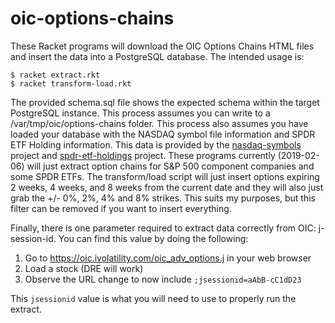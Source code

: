 # oic-options-chains
These Racket programs will download the OIC Options Chains HTML files and insert the data into a PostgreSQL database. The intended usage is:

```
$ racket extract.rkt
$ racket transform-load.rkt
```

The provided schema.sql file shows the expected schema within the target PostgreSQL instance. This process assumes you can write to a /var/tmp/oic/options-chains folder. This process also assumes you have loaded your database with the NASDAQ symbol file information and SPDR ETF Holding information. This data is provided by the [nasdaq-symbols](https://github.com/evdubs/nasdaq-symbols) project and [spdr-etf-holdings](https://github.com/evdubs/spdr-etf-holdings) project. These programs currently (2019-02-06) will just extract option chains for S&P 500 component companies and some SPDR ETFs. The transform/load script will just insert options expiring 2 weeks, 4 weeks, and 8 weeks from the current date and they will also just grab the +/- 0%, 2%, 4% and 8% strikes. This suits my purposes, but this filter can be removed if you want to insert everything.

Finally, there is one parameter required to extract data correctly from OIC: j-session-id. You can find this value by doing the following:

1. Go to https://oic.ivolatility.com/oic_adv_options.j in your web browser
2. Load a stock (DRE will work)
3. Observe the URL change to now include `;jsessionid=aAbB-cC1dD23`

This `jsessionid` value is what you will need to use to properly run the extract.
